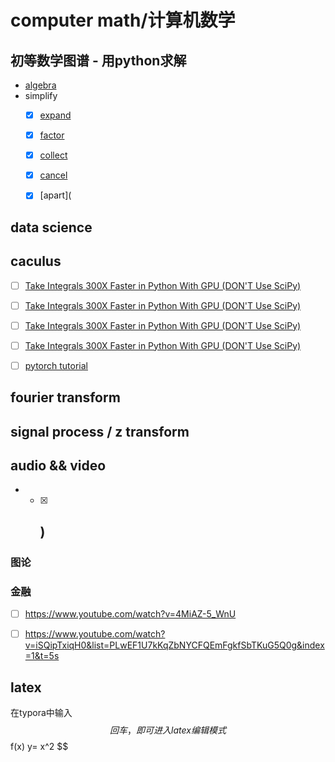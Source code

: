 # computer math/计算机数学

## 初等数学图谱 - 用python求解

- [algebra](https://docs.sympy.org/latest/tutorial/simplification.html)
- simplify
  - [x] [expand]()
  - [x] [factor]()
  - [x] [collect]()
  - [x] [cancel]()
  - [x] [apart](



## data science



## caculus

- [ ] [Take Integrals 300X Faster in Python With GPU (DON'T Use SciPy)]()



- [ ] [Take Integrals 300X Faster in Python With GPU (DON'T Use SciPy)]()

- [ ] [Take Integrals 300X Faster in Python With GPU (DON'T Use SciPy)]()

- [ ] [Take Integrals 300X Faster in Python With GPU (DON'T Use SciPy)](https://www.youtube.com/watch?v=GOiTF11umMo)
- [ ] [pytorch tutorial ](https://www.youtube.com/watch?v=v43SlgBcZ5Y&list=PLkdGijFCNuVk9fO1IMfdV1Igob0FUHhkB&pp=iAQB)



## fourier transform





## signal process / z transform





## audio && video

- - [x] )
    -



### 图论



### 金融

- [ ] https://www.youtube.com/watch?v=4MiAZ-5_WnU
- [ ] https://www.youtube.com/watch?v=iSQipTxiqH0&list=PLwEF1U7kKqZbNYCFQEmFgkfSbTKuG5Q0g&index=1&t=5s



## latex

在typora中输入 $$回车， 即可进入latex编辑模式
$$
f(x) y= x^2
$$
